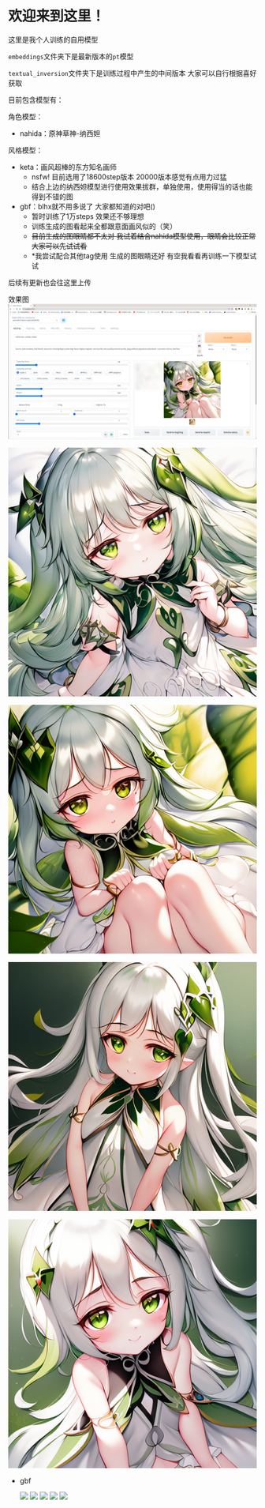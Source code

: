 # 欢迎来到这里！

这里是我个人训练的自用模型

`embeddings`文件夹下是最新版本的`pt`模型

`textual_inversion`文件夹下是训练过程中产生的中间版本 大家可以自行根据喜好获取



目前包含模型有：

角色模型：

- nahida：原神草神-纳西妲

风格模型：

- keta：画风超棒的东方知名画师
  - nsfw! 目前选用了18600step版本 20000版本感觉有点用力过猛
  - 结合上边的纳西妲模型进行使用效果拔群，单独使用，使用得当的话也能得到不错的图
- gbf：blhx就不用多说了 大家都知道的对吧()
  - 暂时训练了1万steps 效果还不够理想
  - 训练生成的图看起来全都跟意面画风似的（笑）
  - ~~目前生成的图眼睛都不太对 我试着结合nahida模型使用，眼睛会比较正常 大家可以先试试看~~
  - *我尝试配合其他tag使用 生成的图眼睛还好 有空我看看再训练一下模型试试

后续有更新也会往这里上传

效果图
![](https://github.com/710765989/my_textual_inversions/blob/main/%E6%95%88%E6%9E%9C%E5%9B%BE/%E7%94%9F%E6%88%90%E5%B1%95%E7%A4%BA.png)

![](https://github.com/710765989/my_textual_inversions/blob/main/%E6%95%88%E6%9E%9C%E5%9B%BE/%E6%88%90%E5%93%81%E5%9B%BE/02681-2425705406-%2C%20white%20hair%20%2C(nahida)%2C%20(keta-5300).png)

![](https://github.com/710765989/my_textual_inversions/blob/main/%E6%95%88%E6%9E%9C%E5%9B%BE/%E6%88%90%E5%93%81%E5%9B%BE/02730-3867066413-%2C%20white%20hair%20%2Cnahida%2C%20(keta).png)

![](https://github.com/710765989/my_textual_inversions/blob/main/%E6%95%88%E6%9E%9C%E5%9B%BE/%E6%88%90%E5%93%81%E5%9B%BE/02928-2393729360-white%20hair%2C%20nahida%2C%20%20keta.png)

![](https://github.com/710765989/my_textual_inversions/blob/main/%E6%95%88%E6%9E%9C%E5%9B%BE/%E6%88%90%E5%93%81%E5%9B%BE/02955-3962985033-white%20hair%2C%20nahida%2C%20keta%2C%20side%20ponytail%2C%20elf.png)

- gbf

  ![](https://github.com/710765989/my_textual_inversions/blob/main/%E6%95%88%E6%9E%9C%E5%9B%BE/%E6%88%90%E5%93%81%E5%9B%BE/gbf/03258-1609331682-1girl%2C%20highly%20detailed%2C%20extremely%20detailed%20CG%20unity%208k%20wallpaper%2C%20gbf%2C%20%20(((masterpice)))%2C%20full%20body%2C%20(((stand)))%2C%20white%20hair%2C%20lo.png)
  ![](https://github.com/710765989/my_textual_inversions/blob/main/%E6%95%88%E6%9E%9C%E5%9B%BE/%E6%88%90%E5%93%81%E5%9B%BE/gbf/03265-3935358184-1girl%2C%20gbf%2C%20full%20body%2C%20(((stand)))%2C%20white%20hair%2C%20long%20hair%2C%20big%20eyes.png)
  ![](https://github.com/710765989/my_textual_inversions/blob/main/%E6%95%88%E6%9E%9C%E5%9B%BE/%E6%88%90%E5%93%81%E5%9B%BE/gbf/03200-4003175738-white%20hair%2C%20nahida%2C%20gbf%2C%20%20side%20ponytail%2C%20elf%2C%20%20(((masterpice)))%2C%20full%20body%2C%20%7B%7B%7Bstand%7D%7D%7D%2C%201girl%2C%20masterpiece%2C%20highly%20detailed%2C%20ex.png)
  ![](https://github.com/710765989/my_textual_inversions/blob/main/%E6%95%88%E6%9E%9C%E5%9B%BE/%E6%88%90%E5%93%81%E5%9B%BE/gbf/03210-465584162-(((stand)))%2Cwhite%20hair%2C%20nahida%2C%20gbf%2C%20%20side%20ponytail%2C%20elf%2C%20%20(((masterpice)))%2C%20full%20body%2C%201girl%2C%20masterpiece%2C%20highly%20detailed%2C%20ext.png)
  ![](https://github.com/710765989/my_textual_inversions/blob/main/%E6%95%88%E6%9E%9C%E5%9B%BE/%E6%88%90%E5%93%81%E5%9B%BE/gbf/03212-1249031844-white%20hair%2C%20nahida%2C%20gbf%2C%20%20side%20ponytail%2C%20elf%2C%20%20(((masterpice)))%2C%20full%20body%2C%20(((stand)))%2C%201girl%2C%20masterpiece%2C%20highly%20detailed%2C%20ex.png)
